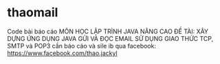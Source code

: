 # thaomail
Code bài báo cáo MÔN HỌC LẬP TRÌNH JAVA NÂNG CAO ĐỀ TÀI: XÂY DỰNG ỨNG DỤNG  JAVA GỬI VÀ ĐỌC EMAIL SỬ DỤNG GIAO THỨC TCP, SMTP và POP3
cần báo cáo và sile ib qua facebook: https://www.facebook.com/thao.jackyl

